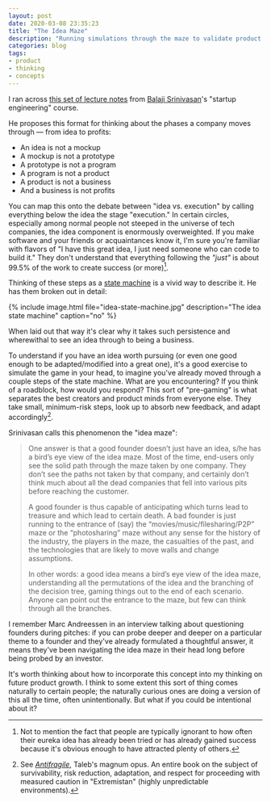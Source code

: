 ```yaml
---
layout: post
date: 2020-03-08 23:35:23
title: "The Idea Maze"
description: "Running simulations through the maze to validate product ideas."
categories: blog
tags:
- product
- thinking
- concepts
---
```


I ran across [this set of lecture notes](https://spark-public.s3.amazonaws.com/startup/lecture_slides/lecture5-market-wireframing-design.pdf "Market Wireframing Design") from [Balaji Srinivasan](https://twitter.com/balajis "Balaji Srinivasan")'s "startup engineering" course.

He proposes this format for thinking about the phases a company moves through — from idea to profits:

* An idea is not a mockup
* A mockup is not a prototype
* A prototype is not a program
* A program is not a product
* A product is not a business
* And a business is not profits

You can map this onto the debate between "idea vs. execution" by calling everything below the idea the stage "execution." In certain circles, especially among normal people not steeped in the universe of tech companies, the idea component is enormously overweighted. If you make software and your friends or acquaintances know it, I'm sure you're familiar with flavors of "I have this great idea, I just need someone who can code to build it." They don't understand that everything following the _"just"_ is about 99.5% of the work to create success (or more)[^badideas].

Thinking of these steps as a [state machine](https://en.wikipedia.org/wiki/Finite-state_machine "State machine") is a vivid way to describe it. He has them broken out in detail:

{% include image.html file="idea-state-machine.jpg" description="The idea state machine" caption="no" %}

When laid out that way it's clear why it takes such persistence and wherewithal to see an idea through to being a business.

To understand if you have an idea worth pursuing (or even one good enough to be adapted/modified into a great one), it's a good exercise to simulate the game in your head, to imagine you've already moved through a couple steps of the state machine. What are you encountering? If you think of a roadblock, how would you respond? This sort of "pre-gaming" is what separates the best creators and product minds from everyone else. They take small, minimum-risk steps, look up to absorb new feedback, and adapt accordingly[^antifragile].

Srinivasan calls this phenomenon the "idea maze":

> One answer is that a good founder doesn’t just have an idea, s/he has a bird’s eye view of the idea maze. Most of the time, end-users only see the solid path through the maze taken by one company. They don’t see the paths not taken by that company, and certainly don’t think much about all the dead companies that fell into various pits before reaching the customer.
>
> A good founder is thus capable of anticipating which turns lead to treasure and which lead to certain death. A bad founder is just running to the entrance of (say) the “movies/music/filesharing/P2P” maze or the “photosharing” maze without any sense for the history of the industry, the players in the maze, the casualties of the past, and the technologies that are likely to move walls and change assumptions.
>
> In other words: a good idea means a bird’s eye view of the idea maze, understanding all the permutations of the idea and the branching of the decision tree, gaming things out to the end of each scenario. Anyone can point out the entrance to the maze, but few can think through all the branches.

I remember Marc Andreessen in an interview talking about questioning founders during pitches: if you can probe deeper and deeper on a particular theme to a founder and they've already formulated a thoughtful answer, it means they've been navigating the idea maze in their head long before being probed by an investor.

It's worth thinking about how to incorporate this concept into my thinking on future product growth. I think to some extent this sort of thing comes naturally to certain people; the naturally curious ones are doing a version of this all the time, often unintentionally. But what if you could be intentional about it?

[^badideas]: Not to mention the fact that people are typically ignorant to how often their eureka idea has already been tried or has already gained success because it's obvious enough to have attracted plenty of others.
[^antifragile]: See _[Antifragile](/books/taleb-antifragile/ "Antifragile")_, Taleb's magnum opus. An entire book on the subject of survivability, risk reduction, adaptation, and respect for proceeding with measured caution in "Extremistan" (highly unpredictable environments).

